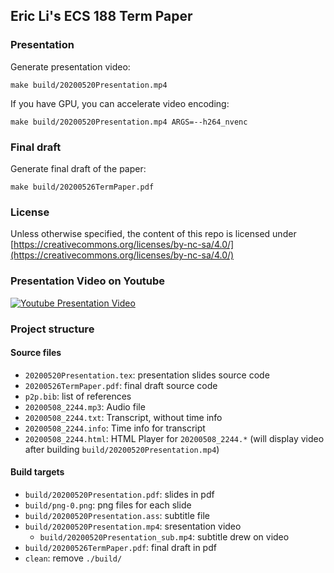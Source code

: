## Eric Li's ECS 188 Term Paper

### Presentation

Generate presentation video:

`make build/20200520Presentation.mp4`

If you have GPU, you can accelerate video encoding:

`make build/20200520Presentation.mp4 ARGS=--h264_nvenc`

### Final draft

Generate final draft of the paper:

`make build/20200526TermPaper.pdf`

### License

Unless otherwise specified, the content of this repo is licensed under
[https://creativecommons.org/licenses/by-nc-sa/4.0/](https://creativecommons.org/licenses/by-nc-sa/4.0/)

### Presentation Video on Youtube
[![Youtube Presentation Video](http://img.youtube.com/vi/vFygLeyNd1o/0.jpg)](http://www.youtube.com/watch?v=vFygLeyNd1o)

### Project structure

#### Source files
* `20200520Presentation.tex`: presentation slides source code
* `20200526TermPaper.pdf`: final draft source code
* `p2p.bib`: list of references
* `20200508_2244.mp3`: Audio file
* `20200508_2244.txt`: Transcript, without time info
* `20200508_2244.info`: Time info for transcript
* `20200508_2244.html`: HTML Player for `20200508_2244.*`
  (will display video after building `build/20200520Presentation.mp4`)

#### Build targets
* `build/20200520Presentation.pdf`: slides in pdf
* `build/png-0.png`: png files for each slide
* `build/20200520Presentation.ass`: subtitle file
* `build/20200520Presentation.mp4`: sresentation video
	* `build/20200520Presentation_sub.mp4`: subtitle drew on video
* `build/20200526TermPaper.pdf`: final draft in pdf
* `clean`: remove `./build/`

